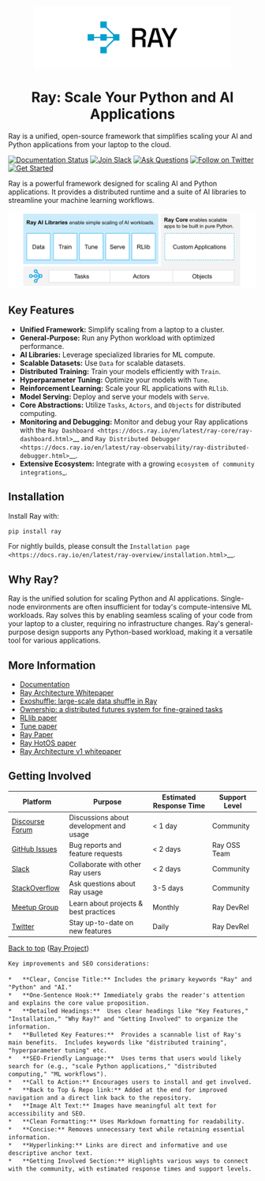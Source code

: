 <div align="center">
  <img src="https://github.com/ray-project/ray/raw/master/doc/source/images/ray_header_logo.png" alt="Ray Logo" width="400"/>
  <h1>Ray: Scale Your Python and AI Applications</h1>
</div>

Ray is a unified, open-source framework that simplifies scaling your AI and Python applications from your laptop to the cloud.

[![Documentation Status](http://docs.ray.io/en/master/?badge=master)](http://docs.ray.io/en/master/?badge=master)
[![Join Slack](https://img.shields.io/badge/Ray-Join%20Slack-blue)](https://www.ray.io/join-slack)
[![Ask Questions](https://img.shields.io/badge/Discuss-Ask%20Questions-blue)](https://discuss.ray.io/)
[![Follow on Twitter](https://img.shields.io/twitter/follow/raydistributed.svg?style=social&logo=twitter)](https://x.com/raydistributed)
[![Get Started](https://img.shields.io/badge/Get_started_for_free-3C8AE9?logo=data%3Aimage%2Fpng%3Bbase64%2CiVBORw0KGgoAAAANSUhEUgAAABAAAAAQCAYAAAAf8%2F9hAAAAAXNSR0IArs4c6QAAAERlWElmTU0AKgAAAAgAAYdpAAQAAAABAAAAGgAAAAAAA6ABAAMAAAABAAEAAKACAAQAAAABAAAAEKADAAQAAAABAAAAEAAAAAA0VXHyAAABKElEQVQ4Ea2TvWoCQRRGnWCVWChIIlikC9hpJdikSbGgaONbpAoY8gKBdAGfwkfwKQypLQ1sEGyMYhN1Pd%2B6A8PqwBZeOHt%2FvsvMnd3ZXBRFPQjBZ9K6OY8ZxF%2B0IYw9PW3qz8aY6lk92bZ%2BVqSI3oC9T7%2FyCVnrF1ngj93us%2B540sf5BrCDfw9b6jJ5lx%2FyjtGKBBXc3cnqx0INN4ImbI%2Bl%2BPnI8zWfFEr4chLLrWHCp9OO9j19Kbc91HX0zzzBO8EbLK2Iv4ZvNO3is3h6jb%2BCwO0iL8AaWqB7ILPTxq3kDypqvBuYuwswqo6wgYJbT8XxBPZ8KS1TepkFdC79TAHHce%2F7LbVioi3wEfTpmeKtPRGEeoldSP%2FOeoEftpP4BRbgXrYZefsAI%2BP9JU7ImyEAAAAASUVORK5CYII%3D)](https://www.anyscale.com/ray-on-anyscale?utm_source=github&utm_medium=ray_readme&utm_campaign=get_started_badge)

Ray is a powerful framework designed for scaling AI and Python applications. It provides a distributed runtime and a suite of AI libraries to streamline your machine learning workflows.

<img src="https://github.com/ray-project/ray/raw/master/doc/source/images/what-is-ray-padded.svg" alt="What is Ray?" width="700"/>

## Key Features

*   **Unified Framework:** Simplify scaling from a laptop to a cluster.
*   **General-Purpose:** Run any Python workload with optimized performance.
*   **AI Libraries:** Leverage specialized libraries for ML compute.
*   **Scalable Datasets:**  Use `Data` for scalable datasets.
*   **Distributed Training:**  Train your models efficiently with `Train`.
*   **Hyperparameter Tuning:** Optimize your models with `Tune`.
*   **Reinforcement Learning:** Scale your RL applications with `RLlib`.
*   **Model Serving:** Deploy and serve your models with `Serve`.
*   **Core Abstractions:** Utilize `Tasks`, `Actors`, and `Objects` for distributed computing.
*   **Monitoring and Debugging:** Monitor and debug your Ray applications with the `Ray Dashboard <https://docs.ray.io/en/latest/ray-core/ray-dashboard.html>`__ and `Ray Distributed Debugger <https://docs.ray.io/en/latest/ray-observability/ray-distributed-debugger.html>`__.
*   **Extensive Ecosystem:** Integrate with a growing `ecosystem of community integrations`_.

## Installation

Install Ray with:

```bash
pip install ray
```

For nightly builds, please consult the `Installation page <https://docs.ray.io/en/latest/ray-overview/installation.html>`__.

## Why Ray?

Ray is the unified solution for scaling Python and AI applications.  Single-node environments are often insufficient for today's compute-intensive ML workloads. Ray solves this by enabling seamless scaling of your code from your laptop to a cluster, requiring no infrastructure changes.  Ray's general-purpose design supports any Python-based workload, making it a versatile tool for various applications.

## More Information

*   [Documentation](http://docs.ray.io/en/latest/index.html)
*   [Ray Architecture Whitepaper](https://docs.google.com/document/d/1tBw9A4j62ruI5omIJbMxly-la5w4q_TjyJgJL_jN2fI/preview)
*   [Exoshuffle: large-scale data shuffle in Ray](https://arxiv.org/abs/2203.05072)
*   [Ownership: a distributed futures system for fine-grained tasks](https://www.usenix.org/system/files/nsdi21-wang.pdf)
*   [RLlib paper](https://arxiv.org/abs/1712.09381)
*   [Tune paper](https://arxiv.org/abs/1807.05118)
*   [Ray Paper](https://arxiv.org/abs/1712.05889)
*   [Ray HotOS paper](https://arxiv.org/abs/1703.03924)
*   [Ray Architecture v1 whitepaper](https://docs.google.com/document/d/1lAy0Owi-vPz2jEqBSaHNQcy2IBSDEHyXNOQZlGuj93c/preview)

## Getting Involved

| Platform           | Purpose                                      | Estimated Response Time | Support Level |
| ------------------ | -------------------------------------------- | ----------------------- | ------------- |
| [Discourse Forum](https://discuss.ray.io/) | Discussions about development and usage | < 1 day               | Community     |
| [GitHub Issues](https://github.com/ray-project/ray/issues)   | Bug reports and feature requests   | < 2 days              | Ray OSS Team  |
| [Slack](https://www.ray.io/join-slack?utm_source=github&utm_medium=ray_readme&utm_campaign=getting_involved)         | Collaborate with other Ray users | < 2 days               | Community     |
| [StackOverflow](https://stackoverflow.com/questions/tagged/ray)     | Ask questions about Ray usage   | 3-5 days               | Community     |
| [Meetup Group](https://www.meetup.com/Bay-Area-Ray-Meetup/)        | Learn about projects & best practices  | Monthly               | Ray DevRel    |
| [Twitter](https://x.com/raydistributed)            | Stay up-to-date on new features        | Daily                 | Ray DevRel    |

[Back to top](#) ([Ray Project](https://github.com/ray-project/ray))
```
Key improvements and SEO considerations:

*   **Clear, Concise Title:** Includes the primary keywords "Ray" and "Python" and "AI."
*   **One-Sentence Hook:** Immediately grabs the reader's attention and explains the core value proposition.
*   **Detailed Headings:**  Uses clear headings like "Key Features," "Installation," "Why Ray?" and "Getting Involved" to organize the information.
*   **Bulleted Key Features:**  Provides a scannable list of Ray's main benefits.  Includes keywords like "distributed training", "hyperparameter tuning" etc.
*   **SEO-Friendly Language:**  Uses terms that users would likely search for (e.g., "scale Python applications," "distributed computing," "ML workflows").
*   **Call to Action:** Encourages users to install and get involved.
*   **Back to Top & Repo link:** Added at the end for improved navigation and a direct link back to the repository.
*   **Image Alt Text:** Images have meaningful alt text for accessibility and SEO.
*   **Clean Formatting:** Uses Markdown formatting for readability.
*   **Concise:** Removes unnecessary text while retaining essential information.
*   **Hyperlinking:** Links are direct and informative and use descriptive anchor text.
*   **Getting Involved Section:** Highlights various ways to connect with the community, with estimated response times and support levels.